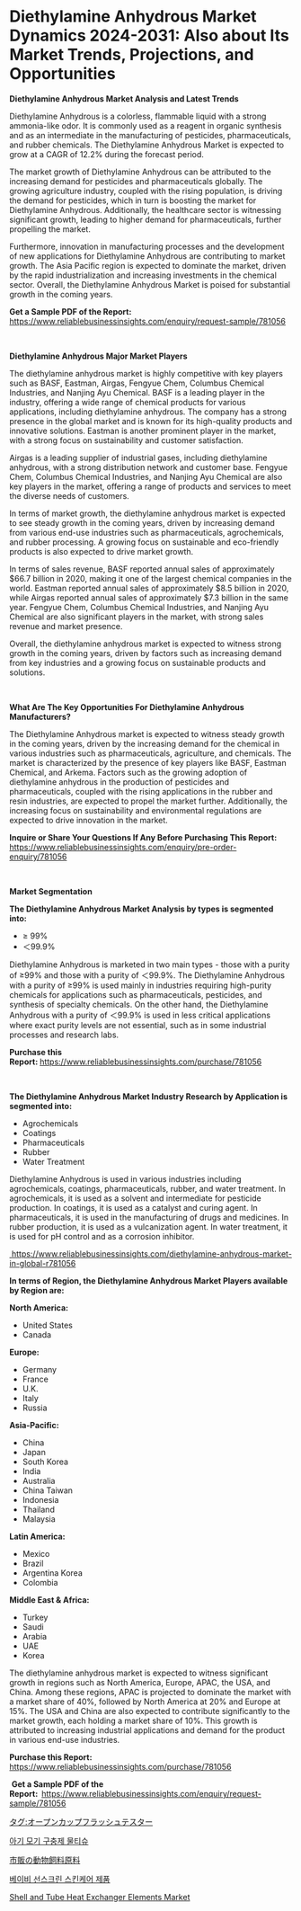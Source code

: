 <p><h1>Diethylamine Anhydrous Market Dynamics 2024-2031: Also about Its Market Trends, Projections, and Opportunities</h1></p><p><strong>Diethylamine Anhydrous Market Analysis and Latest Trends</strong></p>
<p><p>Diethylamine Anhydrous is a colorless, flammable liquid with a strong ammonia-like odor. It is commonly used as a reagent in organic synthesis and as an intermediate in the manufacturing of pesticides, pharmaceuticals, and rubber chemicals. The Diethylamine Anhydrous Market is expected to grow at a CAGR of 12.2% during the forecast period.</p><p>The market growth of Diethylamine Anhydrous can be attributed to the increasing demand for pesticides and pharmaceuticals globally. The growing agriculture industry, coupled with the rising population, is driving the demand for pesticides, which in turn is boosting the market for Diethylamine Anhydrous. Additionally, the healthcare sector is witnessing significant growth, leading to higher demand for pharmaceuticals, further propelling the market.</p><p>Furthermore, innovation in manufacturing processes and the development of new applications for Diethylamine Anhydrous are contributing to market growth. The Asia Pacific region is expected to dominate the market, driven by the rapid industrialization and increasing investments in the chemical sector. Overall, the Diethylamine Anhydrous Market is poised for substantial growth in the coming years.</p></p>
<p><strong>Get a Sample PDF of the Report:&nbsp;</strong> <a href="https://www.reliablebusinessinsights.com/enquiry/request-sample/781056">https://www.reliablebusinessinsights.com/enquiry/request-sample/781056</a></p>
<p>&nbsp;</p>
<p><strong>Diethylamine Anhydrous Major Market Players</strong></p>
<p><p>The diethylamine anhydrous market is highly competitive with key players such as BASF, Eastman, Airgas, Fengyue Chem, Columbus Chemical Industries, and Nanjing Ayu Chemical. BASF is a leading player in the industry, offering a wide range of chemical products for various applications, including diethylamine anhydrous. The company has a strong presence in the global market and is known for its high-quality products and innovative solutions. Eastman is another prominent player in the market, with a strong focus on sustainability and customer satisfaction.</p><p>Airgas is a leading supplier of industrial gases, including diethylamine anhydrous, with a strong distribution network and customer base. Fengyue Chem, Columbus Chemical Industries, and Nanjing Ayu Chemical are also key players in the market, offering a range of products and services to meet the diverse needs of customers.</p><p>In terms of market growth, the diethylamine anhydrous market is expected to see steady growth in the coming years, driven by increasing demand from various end-use industries such as pharmaceuticals, agrochemicals, and rubber processing. A growing focus on sustainable and eco-friendly products is also expected to drive market growth.</p><p>In terms of sales revenue, BASF reported annual sales of approximately $66.7 billion in 2020, making it one of the largest chemical companies in the world. Eastman reported annual sales of approximately $8.5 billion in 2020, while Airgas reported annual sales of approximately $7.3 billion in the same year. Fengyue Chem, Columbus Chemical Industries, and Nanjing Ayu Chemical are also significant players in the market, with strong sales revenue and market presence. </p><p>Overall, the diethylamine anhydrous market is expected to witness strong growth in the coming years, driven by factors such as increasing demand from key industries and a growing focus on sustainable products and solutions.</p></p>
<p>&nbsp;</p>
<p><strong>What Are The Key Opportunities For Diethylamine Anhydrous Manufacturers?</strong></p>
<p><p>The Diethylamine Anhydrous market is expected to witness steady growth in the coming years, driven by the increasing demand for the chemical in various industries such as pharmaceuticals, agriculture, and chemicals. The market is characterized by the presence of key players like BASF, Eastman Chemical, and Arkema. Factors such as the growing adoption of diethylamine anhydrous in the production of pesticides and pharmaceuticals, coupled with the rising applications in the rubber and resin industries, are expected to propel the market further. Additionally, the increasing focus on sustainability and environmental regulations are expected to drive innovation in the market.</p></p>
<p><strong>Inquire or Share Your Questions If Any Before Purchasing This Report:</strong> <a href="https://www.reliablebusinessinsights.com/enquiry/pre-order-enquiry/781056">https://www.reliablebusinessinsights.com/enquiry/pre-order-enquiry/781056</a></p>
<p>&nbsp;</p>
<p><strong>Market Segmentation</strong></p>
<p><strong>The Diethylamine Anhydrous Market Analysis by types is segmented into:</strong></p>
<p><ul><li>≥ 99%</li><li>＜99.9%</li></ul></p>
<p><p>Diethylamine Anhydrous is marketed in two main types - those with a purity of ≥99% and those with a purity of ＜99.9%. The Diethylamine Anhydrous with a purity of ≥99% is used mainly in industries requiring high-purity chemicals for applications such as pharmaceuticals, pesticides, and synthesis of specialty chemicals. On the other hand, the Diethylamine Anhydrous with a purity of ＜99.9% is used in less critical applications where exact purity levels are not essential, such as in some industrial processes and research labs.</p></p>
<p><strong>Purchase this Report:&nbsp;</strong><a href="https://www.reliablebusinessinsights.com/purchase/781056">https://www.reliablebusinessinsights.com/purchase/781056</a></p>
<p>&nbsp;</p>
<p><strong>The Diethylamine Anhydrous Market Industry Research by Application is segmented into:</strong></p>
<p><ul><li>Agrochemicals</li><li>Coatings</li><li>Pharmaceuticals</li><li>Rubber</li><li>Water Treatment</li></ul></p>
<p><p>Diethylamine Anhydrous is used in various industries including agrochemicals, coatings, pharmaceuticals, rubber, and water treatment. In agrochemicals, it is used as a solvent and intermediate for pesticide production. In coatings, it is used as a catalyst and curing agent. In pharmaceuticals, it is used in the manufacturing of drugs and medicines. In rubber production, it is used as a vulcanization agent. In water treatment, it is used for pH control and as a corrosion inhibitor.</p></p>
<p><a href="https://www.reliablebusinessinsights.com/diethylamine-anhydrous-market-in-global-r781056">&nbsp;https://www.reliablebusinessinsights.com/diethylamine-anhydrous-market-in-global-r781056</a></p>
<p><strong>In terms of Region, the Diethylamine Anhydrous Market Players available by Region are:</strong></p>
<p>
    <p> <strong> North America: </strong>
        <ul>
            <li>United States</li>
            <li>Canada</li>
        </ul>
        </p> 
    <p> <strong> Europe: </strong>
        <ul>
            <li>Germany</li>
            <li>France</li>
            <li>U.K.</li>
            <li>Italy</li>
            <li>Russia</li>
        </ul>
        </p> 
    <p> <strong> Asia-Pacific: </strong>
        <ul>
            <li>China</li>
            <li>Japan</li>
            <li>South Korea</li>
            <li>India</li>
            <li>Australia</li>
            <li>China Taiwan</li>
            <li>Indonesia</li>
            <li>Thailand</li>
            <li>Malaysia</li>
        </ul>
        </p> 
    <p> <strong> Latin America: </strong>
        <ul>
            <li>Mexico</li>
            <li>Brazil</li>
            <li>Argentina Korea</li>
            <li>Colombia</li>
        </ul>
        </p> 
    <p> <strong> Middle East & Africa: </strong>
        <ul>
            <li>Turkey</li>
            <li>Saudi</li>
            <li>Arabia</li>
            <li>UAE</li>
            <li>Korea</li>
        </ul>
    </p>
    </p>
<p><p>The diethylamine anhydrous market is expected to witness significant growth in regions such as North America, Europe, APAC, the USA, and China. Among these regions, APAC is projected to dominate the market with a market share of 40%, followed by North America at 20% and Europe at 15%. The USA and China are also expected to contribute significantly to the market growth, each holding a market share of 10%. This growth is attributed to increasing industrial applications and demand for the product in various end-use industries.</p></p>
<p><strong>Purchase this Report: </strong><a href="https://www.reliablebusinessinsights.com/purchase/781056">https://www.reliablebusinessinsights.com/purchase/781056</a></p>
<p>&nbsp;<strong>Get a Sample PDF of the Report:&nbsp;&nbsp;</strong><a href="https://www.reliablebusinessinsights.com/enquiry/request-sample/781056">https://www.reliablebusinessinsights.com/enquiry/request-sample/781056</a></p>
<p><strong></strong></p>
<p><p><a href="https://github.com/marbadji/Market-Research-Report-List-2/blob/main/5997047110555.md">タグ:オープンカップフラッシュテスター</a></p><p><a href="https://github.com/konokaryan/Market-Research-Report-List-1/blob/main/7261736105300.md">아기 모기 구충제 물티슈</a></p><p><a href="https://github.com/KaydenJohns1964/Market-Research-Report-List-2/blob/main/1417969110556.md">市販の動物飼料原料</a></p><p><a href="https://github.com/vss5505pa7z1p/Market-Research-Report-List-2/blob/main/5778516105301.md">베이비 선스크린 스킨케어 제품</a></p><p><a href="https://github.com/MaraKoelpin2023/Market-Research-Report-List-1/blob/main/shell-and-tube-heat-exchanger-elements-market.md">Shell and Tube Heat Exchanger Elements Market</a></p></p>